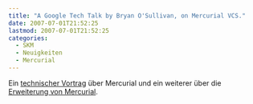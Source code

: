 ```yaml
---
title: "A Google Tech Talk by Bryan O'Sullivan, on Mercurial VCS."
date: 2007-07-01T21:52:25
lastmod: 2007-07-01T21:52:25
categories:
  - SKM
  - Neuigkeiten
  - Mercurial
---
```

Ein [technischer Vortrag](http://video.google.com/videoplay?docid=-7724296011317502612&hl=en) über Mercurial und 
ein weiterer über die [Erweiterung von Mercurial](http://video.google.com/videoplay?docid=5037120727513519915).
